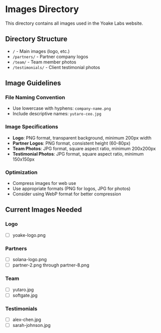 # Images Directory

This directory contains all images used in the Yoake Labs website.

## Directory Structure

- `/` - Main images (logo, etc.)
- `/partners/` - Partner company logos
- `/team/` - Team member photos
- `/testimonials/` - Client testimonial photos

## Image Guidelines

### File Naming Convention
- Use lowercase with hyphens: `company-name.png`
- Include descriptive names: `yutaro-ceo.jpg`

### Image Specifications
- **Logo**: PNG format, transparent background, minimum 200px width
- **Partner Logos**: PNG format, consistent height (60-80px)
- **Team Photos**: JPG format, square aspect ratio, minimum 200x200px
- **Testimonial Photos**: JPG format, square aspect ratio, minimum 150x150px

### Optimization
- Compress images for web use
- Use appropriate formats (PNG for logos, JPG for photos)
- Consider using WebP format for better compression

## Current Images Needed

### Logo
- [ ] yoake-logo.png

### Partners
- [ ] solana-logo.png
- [ ] partner-2.png through partner-8.png

### Team
- [ ] yutaro.jpg
- [ ] softgate.jpg

### Testimonials
- [ ] alex-chen.jpg
- [ ] sarah-johnson.jpg